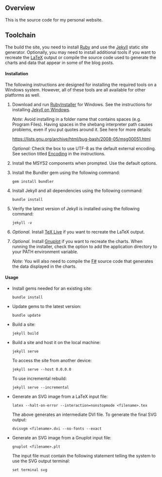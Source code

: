 ## Overview

This is the source code for my personal website.

## Toolchain

The build the site, you need to install [Ruby](https://www.ruby-lang.org/) and use the [Jekyll](https://jekyllrb.com/) static site generator. Optionally, you may need to install additional tools if you want to recreate the [LaTeX](https://www.latex-project.org/) output or compile the source code used to generate the charts and data that appear in some of the blog posts.

#### Installation

The following instructions are designed for installing the required tools on a Windows system. However, all of these tools are all available for other platforms as well.

1. Download and run [RubyInstaller](https://rubyinstaller.org/downloads/) for Windows. See the instructions for installing [Jekyll on Windows](https://jekyllrb.com/docs/installation/windows/#installation-via-rubyinstaller).

   *Note:* Avoid installing in a folder name that contains spaces (e.g. Program Files). Having spaces in the shebang interpreter path causes problems, even if you put quotes around it. See here for more details:

   https://lists.gnu.org/archive/html/bug-bash/2008-05/msg00051.html

   *Optional:* Check the box to use UTF-8 as the default external encoding. See section titled [Encoding](https://jekyllrb.com/docs/installation/windows/#encoding) in the instructions.

2. Install the MSYS2 components when prompted. Use the default options.

3. Install the Bundler gem using the following command:

       gem install bundler

4. Install Jekyll and all dependencies using the following command:

       bundle install

5. Verify the latest version of Jekyll is installed using the following command:

       jekyll -v

6. *Optional.* Install [TeX Live](https://www.tug.org/texlive/) if you want to recreate the LaTeX output.

7. *Optional.* Install [Gnuplot](http://www.gnuplot.info/) if you want to recreate the charts. When running the installer, check the option to add the application directory to your PATH environment variable.

   *Note:* You will also need to compile the [F#](https://fsharp.org/) source code that generates the data displayed in the charts.

#### Usage

* Install gems needed for an existing site:

      bundle install

* Update gems to the latest version:

      bundle update

* Build a site:

      jekyll build

* Build a site and host it on the local machine:

      jekyll serve

  To access the site from another device:

      jekyll serve --host 0.0.0.0

  To use incremental rebuild:

      jekyll serve --incremental

* Generate an SVG image from a LaTeX input file:

      latex --halt-on-error --interaction=nonstopmode <filename>.tex

  The above generates an intermediate DVI file. To generate the final SVG output:

      dvisvgm <filename>.dvi --no-fonts --exact

* Generate an SVG image from a Gnuplot input file:

      gnuplot <filename>.plt

  The input file must contain the following statement telling the system to use the SVG output terminal:

      set terminal svg
